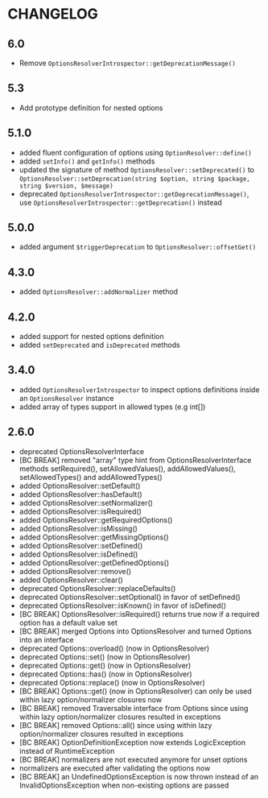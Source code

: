 # CHANGELOG

## 6.0

-   Remove `OptionsResolverIntrospector::getDeprecationMessage()`

## 5.3

-   Add prototype definition for nested options

## 5.1.0

-   added fluent configuration of options using `OptionResolver::define()`
-   added `setInfo()` and `getInfo()` methods
-   updated the signature of method `OptionsResolver::setDeprecated()` to `OptionsResolver::setDeprecation(string $option, string $package, string $version, $message)`
-   deprecated `OptionsResolverIntrospector::getDeprecationMessage()`, use `OptionsResolverIntrospector::getDeprecation()` instead

## 5.0.0

-   added argument `$triggerDeprecation` to `OptionsResolver::offsetGet()`

## 4.3.0

-   added `OptionsResolver::addNormalizer` method

## 4.2.0

-   added support for nested options definition
-   added `setDeprecated` and `isDeprecated` methods

## 3.4.0

-   added `OptionsResolverIntrospector` to inspect options definitions inside an `OptionsResolver` instance
-   added array of types support in allowed types (e.g int[])

## 2.6.0

-   deprecated OptionsResolverInterface
-   [BC BREAK] removed "array" type hint from OptionsResolverInterface methods
    setRequired(), setAllowedValues(), addAllowedValues(), setAllowedTypes() and
    addAllowedTypes()
-   added OptionsResolver::setDefault()
-   added OptionsResolver::hasDefault()
-   added OptionsResolver::setNormalizer()
-   added OptionsResolver::isRequired()
-   added OptionsResolver::getRequiredOptions()
-   added OptionsResolver::isMissing()
-   added OptionsResolver::getMissingOptions()
-   added OptionsResolver::setDefined()
-   added OptionsResolver::isDefined()
-   added OptionsResolver::getDefinedOptions()
-   added OptionsResolver::remove()
-   added OptionsResolver::clear()
-   deprecated OptionsResolver::replaceDefaults()
-   deprecated OptionsResolver::setOptional() in favor of setDefined()
-   deprecated OptionsResolver::isKnown() in favor of isDefined()
-   [BC BREAK] OptionsResolver::isRequired() returns true now if a required
    option has a default value set
-   [BC BREAK] merged Options into OptionsResolver and turned Options into an
    interface
-   deprecated Options::overload() (now in OptionsResolver)
-   deprecated Options::set() (now in OptionsResolver)
-   deprecated Options::get() (now in OptionsResolver)
-   deprecated Options::has() (now in OptionsResolver)
-   deprecated Options::replace() (now in OptionsResolver)
-   [BC BREAK] Options::get() (now in OptionsResolver) can only be used within
    lazy option/normalizer closures now
-   [BC BREAK] removed Traversable interface from Options since using within
    lazy option/normalizer closures resulted in exceptions
-   [BC BREAK] removed Options::all() since using within lazy option/normalizer
    closures resulted in exceptions
-   [BC BREAK] OptionDefinitionException now extends LogicException instead of
    RuntimeException
-   [BC BREAK] normalizers are not executed anymore for unset options
-   normalizers are executed after validating the options now
-   [BC BREAK] an UndefinedOptionsException is now thrown instead of an
    InvalidOptionsException when non-existing options are passed
